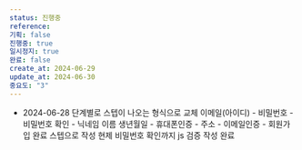 ```yaml
---
status: 진행중
reference:
기획: false
진행중: true
일시정지: true
완료: false
create_at: 2024-06-29
update_at: 2024-06-30
중요도: "3"
---
```


- 2024-06-28
단계별로 스텝이 나오는 형식으로 교체
이메일(아이디) - 비밀번호 - 비밀번호 확인 - 닉네임 이름 생년월일 - 휴대폰인증 - 주소 - 이메일인증 - 회원가입 완료 스텝으로 작성
현제 비밀번호 확인까지 js 검증 작성 완료

